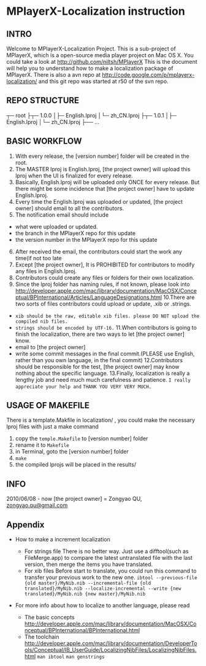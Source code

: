 MPlayerX-Localization instruction
=============
INTRO
-------
Welcome to MPlayerX-Localization Project.
This is a sub-project of MPlayerX, which is a open-source media player project on Mac OS X. You could take a look at http://github.com/niltsh/MPlayerX
This is the document will help you to understand how to make a localization package of MPlayerX.
There is also a avn repo at http://code.google.com/p/mplayerx-localization/ and this git repo was started at r50 of the svn repo.

REPO STRUCTURE
-------
┬─ root
├┬─ 1.0.0
│├─ English.lproj
│└─ zh_CN.lproj
├┬─ 1.0.1
│├─ English.lproj
│└─ zh_CN.lproj
├── ...

BASIC WORKFLOW
-------
1. With every release, the [version number] folder will be created in the root.
2. The MASTER lproj is English.lproj, [the project owner] will upload this lproj when the UI is finalized for every release.
3. Basically, English.lproj will be uploaded only ONCE for every release. But there might be some incidence that [the project owner] have to update English.lproj.
4. Every time the English.lproj was uploaded or updated, [the project owner] should email to all the contributors.
5. The notification email should include
  * what were uploaded or updated.
  * the branch in the MPlayerX repo for this update
  * the version number in the MPlayerX repo for this update
6. After received the email, the contributors could start the work any time(if not too late
7. Except [the project owner], It is PROHIBITED for contributors to modify any files in English.lproj.
8. Contributors could create any files or folders for their own localization.
9. Since the lproj folder has naming rules, if not known, please look into http://developer.apple.com/mac/library/documentation/MacOSX/Conceptual/BPInternational/Articles/LanguageDesignations.html
10.There are two sorts of files contributors could upload or update, .xib or .strings.
  * `xib should be the raw, editable xib files. please DO NOT upload the compiled nib files.`
  * `strings should be encoded by UTF-16.`
11.When contributors is going to finish the localization, there are two ways to let [the project owner] know.
  * email to [the project owner]
  * write some commit messages in the final commit.(PLEASE use English, rather than you own language, in the final commit)
12.Contributors should be responsible for the test, [the project owner] may know nothing about the specific language.
13.Finally, localization is really a lengthy job and need much much carefulness and patience.
   `I really appreciate your help and`
   `THANK YOU VERY VERY MUCH.`

USAGE OF MAKEFILE
-------
There is a template.Makfile in localization/ , you could make the necessary lproj files with just a make command
1. copy the `temple.Makefile` to [version number] folder
2. rename it to `Makefile`
3. in Terminal, goto the [version number] folder
4. `make`
5. the compiled lprojs will be placed in the results/

INFO
-------
2010/06/08 - now  [the project owner] = Zongyao QU, zongyao.qu@gmail.com

Appendix
-------
* How to make a increment localization
  * For strings file
    There is no better way.
    Just use a difftool(such as FileMerge.app) to compare the latest untranslated file with the last version,
    then merge the items you have translated.
  * For xib files
    Before start to translate, you could run this command to transfer your previous work to the new one.
    `ibtool --previous-file {old master}/MyNib.nib --incremental-file {old translated}/MyNib.nib --localize-incremental --write {new translated}/MyNib.nib {new master}/MyNib.nib`

* For more info about how to localize to another language, please read
  * The basic concepts
    http://developer.apple.com/mac/library/documentation/MacOSX/Conceptual/BPInternational/BPInternational.html
  * The toolchain
    http://developer.apple.com/mac/library/documentation/DeveloperTools/Conceptual/IB_UserGuide/LocalizingNibFiles/LocalizingNibFiles.html
    `man ibtool`
    `man genstrings`
